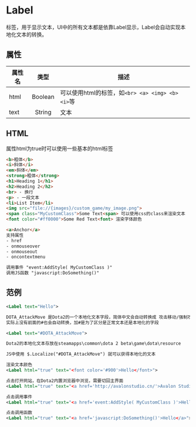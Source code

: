 # Label

标签，用于显示文本，UI中的所有文本都是依靠Label显示，Label会自动实现本地化文本的转换。

## 属性

| 属性名        | 类型      | 描述  |
| ------------- |:--------:| ----- |
| html          | Boolean  | 可以使用html的标签，如`<br> <a> <img> <b> <i>`等 |
| text          | String   | 文本 |

## HTML

属性html为true时可以使用一些基本的html标签

```html
<b>粗体</b>
<i>斜体</i>
<em>斜体</em>
<strong>粗体</strong>
<h1>Heading 1</h1>
<h2>Heading 2</h2>
<br> - 换行
<p> - 一段文本
<li>List Item</li>
<img src="file://{images}/custom_game/my_image.png">
<span class="MyCustomClass">Some Text<span> 可以使用css的class来渲染文本
<font color="#ff0000">Some Red Text<font> 渲染字体颜色

<a>Anchor</a>
支持属性
- href
- onmouseover
- onmouseout
- oncontextmenu

调用事件 "event:AddStyle( MyCustomClass )"
调用JS函数 "javascript:DoSomething()"
```

## 范例

```xml
<Label text="Hello">
```

```xml
DOTA_AttackMove 是Dota2的一个本地化文本字段，简体中文会自动转换成 攻击移动/强制攻击
实际上没有前面的#也会自动转换，加#是为了区分是正常文本还是本地化的字段

<Label text="#DOTA_AttackMove">

Dota2的本地化文本存放在steamapps\common\dota 2 beta\game\dota\resource

JS中使用 $.Localize("#DOTA_AttackMove") 就可以获得本地化的文本
```

```xml
渲染文本颜色
<Label html="true" text="<font color='#900'>Hello</font>">

点击打开网站，在Dota2内置浏览器中浏览，需要切回主界面
<Label html="true" text="<a href='http://avalonstudio.cn/'>Avalon Studio</a>">

点击调用事件
<Label html="true" text="<a href='event:AddStyle( MyCustomClass )'>Hello</a>">

点击调用函数
<Label html="true" text="<a href='javascript:DoSomething()'>Hello</a>">
```